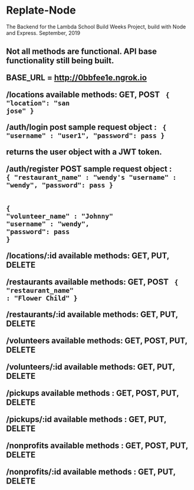 # Replate-Node
The Backend for the Lambda School Build Weeks Project, build with Node and Express.  September, 2019

<h2>Not all methods are functional.  API base functionality still being built.  

BASE_URL =  http://0bbfee1e.ngrok.io

/locations
available methods: GET, POST
<code>
{
	"location": "san jose"
}
</code>

/auth/login
<strong>post </strong>
sample request object : 
<code>
{
"username" : "user1",
"password": pass
}
</code>

returns the user object with a JWT token.

/auth/register
<strong>POST </strong>
sample request object : 
<code>
{
"restaurant_name" : "wendy's
"username" : "wendy",
"password": pass
}
</code>

<code>
{
"volunteer_name" : "Johnny"
"username" : "wendy",
"password": pass
}
</code>


/locations/:id
available methods: GET, PUT, DELETE

/restaurants
available methods: GET, POST
<code>
{
"restaurant_name" : "Flower Child"
}
</code>

/restaurants/:id
available methods: GET, PUT, DELETE

/volunteers
available methods: GET, POST, PUT, DELETE

/volunteers/:id
available methods: GET, PUT, DELETE

/pickups
available methods : GET, POST, PUT, DELETE

/pickups/:id
available methods : GET, PUT, DELETE

/nonprofits
available methods : GET, POST, PUT, DELETE

/nonprofits/:id
available methods : GET, PUT, DELETE


